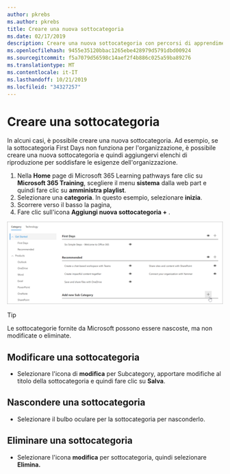 ```yaml
---
author: pkrebs
ms.author: pkrebs
title: Creare una nuova sottocategoria
ms.date: 02/17/2019
description: Creare una nuova sottocategoria con percorsi di apprendimento
ms.openlocfilehash: 9455e35120bbac1265ebe428979d5791dbd00924
ms.sourcegitcommit: f5a7079d56598c14aef2f4b886c025a59ba89276
ms.translationtype: MT
ms.contentlocale: it-IT
ms.lasthandoff: 10/21/2019
ms.locfileid: "34327257"
---
```

# <a name="create-a-subcategory"></a>Creare una sottocategoria 
In alcuni casi, è possibile creare una nuova sottocategoria. Ad esempio, se la sottocategoria First Days non funziona per l'organizzazione, è possibile creare una nuova sottocategoria e quindi aggiungervi elenchi di riproduzione per soddisfare le esigenze dell'organizzazione. 

1. Nella **Home** page di Microsoft 365 Learning pathways fare clic su **Microsoft 365 Training**, scegliere il menu **sistema** dalla web part e quindi fare clic su **amministra playlist**. 
2. Selezionare una **categoria**. In questo esempio, selezionare **inizia**.  
3. Scorrere verso il basso la pagina, 
3. Fare clic sull'icona **Aggiungi nuova sottocategoria +** .  

![CG-newsubcategory. png](media/cg-newsubcategory.png)

> [!TIP]
> Le sottocategorie fornite da Microsoft possono essere nascoste, ma non modificate o eliminate. 

## <a name="edit-a-subcategory"></a>Modificare una sottocategoria
- Selezionare l'icona di **modifica** per Subcategory, apportare modifiche al titolo della sottocategoria e quindi fare clic su **Salva**.

## <a name="hide-a-subcategory"></a>Nascondere una sottocategoria
- Selezionare il bulbo oculare per la sottocategoria per nasconderlo. 

## <a name="delete-a-subcategory"></a>Eliminare una sottocategoria
- Selezionare l'icona **modifica** per sottocategoria, quindi selezionare **Elimina.** 
